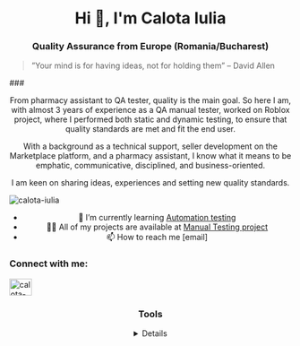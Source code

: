 <h1 align="center">Hi 👋, I'm Calota Iulia</h1>
<h3 align="center">Quality Assurance from Europe (Romania/Bucharest)</h3>

> ”Your mind is for having ideas, not for holding them” – David Allen

 ###<center> From pharmacy assistant to QA tester, quality is the main goal.
So here I am, with almost 3 years of experience as a QA manual tester, worked on Roblox project, where I performed both static and dynamic testing, to ensure that quality standards are met and fit the end user.

With a background as a technical support, seller development on the Marketplace platform, and a pharmacy assistant, I know what it means to be emphatic, communicative, disciplined, and business-oriented.

I am keen on sharing ideas, experiences and setting new quality standards.


<p align="left"> <img src="https://komarev.com/ghpvc/?username=calota-iulia&label=Profile%20views&color=0e75b6&style=flat" alt="calota-iulia" /> </p>

- 🌱 I’m currently learning [Automation testing](https://www.udemy.com/course/testare-manuala-si-automata-curs-qa)
- 👨‍💻 All of my projects are available at [Manual Testing project](https://github.com/Iulia-Calota/manual-testing-project)
- 📫 How to reach me [email]

<h3 align="left">Connect with me:</h3>
<p align="left">
<a href="https://linkedin.com/in/calota-iulia" target="blank"><img align="center" src="https://raw.githubusercontent.com/rahuldkjain/github-profile-readme-generator/master/src/images/icons/Social/linked-in-alt.svg" alt="calota-iulia" height="30" width="40" /></a>
</p>

### Tools


 <details>Some other facts about me: I like crocheting, running and writing poetry in my free time.</details>




